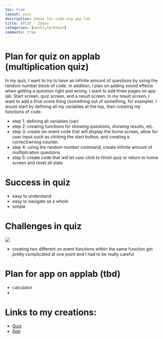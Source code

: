 ```yaml
---
toc: true
layout: post
description: Ideas for code.org app lab
title: APCSP - Ideas
categories: [week3,markdown]
comments: true
---
```

# Plan for quiz on applab (multiplication quiz)
In my quiz, I want to try to have an infinite amount of questions by using the random number block of code. In addition, I plan on adding sound effects when getting a question right and wrong. I want to add three pages on app lab: Start screen, quiz screen, and a result screen. In my result screen, I want to add a final score thing (something out of something, for example). I would start by defining all my variables at the top, then creating my functions of code.

- step 1: defining all variables (var)
- step 2: creating functions for showing questions, showing results, etc.
- step 3: create on-event code that will display the home screen, allow for user input such as clicking the start button, and creating a correct/wrong counter. 
- step 4: using the random number command, create infinite amount of multiplication questions
- step 5: create code that will let user click to finish quiz or return to home screen and reset all stats

# Success in quiz
- easy to understand
- easy to navigate as a whole
- simple 

# Challenges in quiz
![]({{site.baseurl}}/images/code_org.png)
- creating two different on event functions within the same function got pretty complicated at one point and I had to be really careful

# Plan for app on applab (tbd)
- calculator 
- 

# Links to my creations:
 - [Quiz](https://studio.code.org/projects/applab/4JGPc1XtWCjP1xopwrNhPq_A08gSI9gAIkuXkaYSa20)
 - [App]()